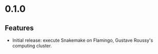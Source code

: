 # 0.1.0

## Features

* Initial release: execute Snakemake on Flamingo, Gustave Roussy's computing cluster.